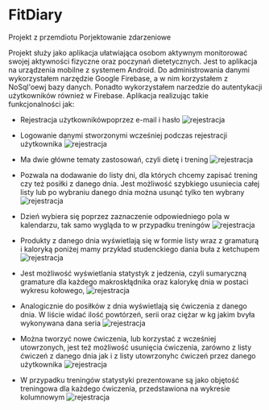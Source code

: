 # FitDiary

Projekt z przemdiotu Porjektowanie zdarzeniowe

Projekt służy jako aplikacja ułatwiająca osobom aktywnym monitorować swojej aktywności fizyczne oraz
poczynań dietetycznych. Jest to aplikacja na urządzenia mobilne z systemem Android. Do administrowania danymi wykorzystałem narzędzie Google Firebase, a  w nim korzystałem z NoSql'oewj bazy danych. Ponadto wykorzystałem narzedzie do autentykacji użytkowników również w Firebase.
Aplikacja realizując takie funkcjonalności jak:


* Rejestracja użytkownikówpoprzez e-mail i hasło
![rejestracja](imgaes/Screenshot_2020-01-16-21-02-27.png)

* Logowanie danymi stworzonymi wcześniej podczas rejestracji użytkownika
 ![rejestracja](imgaes/Screenshot_2020-01-16-21-03-03.png)
 
* Ma dwie główne tematy zastosowań, czyli dietę i trening
    ![rejestracja](imgaes/Screenshot_2020-01-16-21-05-05.png)
    
* Pozwala na dodawanie do listy dni, dla których chcemy zapisać trening czy też posiłki z danego dnia. Jest możliwość szybkiego usuniecia całej listy lub  po wybraniu danego dnia można usunąć tylko ten wybrany
    ![rejestracja](imgaes/Screenshot_2020-01-16-21-05-58.png)
    
* Dzień wybiera się poprzez zaznaczenie odpowiedniego pola w kalendarzu, tak samo wygląda to w przypadku treningów
     ![rejestracja](imgaes/Screenshot_2020-01-16-21-09-12.png)
     
* Produkty z danego dnia wyświetlają się w formie listy wraz z gramaturą i kaloryką poniżej mamy           przykład studenckiego dania buła z ketchupem
     ![rejestracja](imgaes/Screenshot_2020-01-16-21-08-25.png)
     
* Jest możliwość wyświetlania statystyk z jedzenia, czyli sumaryczną gramature dla każdego              makroskłądnika oraz kalorykę dnia w postaci wykresu kołowego, 
     ![rejestracja](imgaes/Screenshot_2020-01-16-21-08-25.png)
 
 * Analogicznie do posiłków z dnia wyświetlają się ćwiczenia z danego dnia. W liście widać ilość powtórzeń, serii oraz ciężar w kg jakim bvyła wykonywana dana seria
     ![rejestracja](imgaes/Screenshot_2020-01-16-21-10-36.png)
 
  * Można tworzyć nowe ćwiczenia, lub korzystać z wcześniej utowrzonych, jest też możliwość usunięcia ćwiczenia, zarówno z listy ćwiczeń z danego dnia jak i z listy utowrzonyhc ćwiczeń przez danego użytkownika
     ![rejestracja](imgaes/Screenshot_2020-01-16-21-10-58.png)
  
  * W przypadku treningów statystyki prezentowane są jako objętość treningowa dla każdego ćwiczenia, przedstawiona na wykresie kolumnowym
     ![rejestracja](imgaes/Screenshot_2020-01-16-21-11-08.png)

